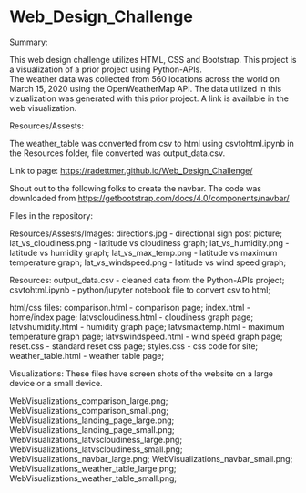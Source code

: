 # Web_Design_Challenge

Summary:

This web design challenge utilizes HTML, CSS and Bootstrap.  This project is a visualization of a prior project using Python-APIs.  
The weather data was collected from 560 locations across the world on March 15, 2020 using the OpenWeatherMap API.
The data utilized in this vizualization was generated with this prior project.  A link is available in the web visualization.

Resources/Assests:

The weather_table was converted from csv to html using csvtohtml.ipynb in the Resources folder, file converted was output_data.csv.

Link to page:  https://radettmer.github.io/Web_Design_Challenge/

Shout out to the following folks to create the navbar.  The code was downloaded from https://getbootstrap.com/docs/4.0/components/navbar/

Files in the repository:

Resources/Assests/Images:
directions.jpg - directional sign post picture;
lat_vs_cloudiness.png - latitude vs cloudiness graph;
lat_vs_humidity.png - latitude vs humidity graph;
lat_vs_max_temp.png - latitude vs maximum temperature graph;
lat_vs_windspeed.png - latitude vs wind speed graph;

Resources:
output_data.csv - cleaned data from the Python-APIs project;
csvtohtml.ipynb - python/jupyter notebook file to convert csv to html;

html/css files:
comparison.html - comparison page;
index.html - home/index page;
latvscloudiness.html - cloudiness graph page;
latvshumidity.html - humidity graph page;
latvsmaxtemp.html - maximum temperature graph page;
latvswindspeed.html - wind speed graph page;
reset.css - standard reset css page;
styles.css - css code for site;
weather_table.html - weather table page;


Visualizations:
These files have screen shots of the website on a large device or a small device.

WebVisualizations_comparison_large.png;
WebVisualizations_comparison_small.png;
WebVisualizations_landing_page_large.png;
WebVisualizations_landing_page_small.png;
WebVisualizations_latvscloudiness_large.png;
WebVisualizations_latvscloudiness_small.png;
WebVisualizations_navbar_large.png;
WebVisualizations_navbar_small.png;
WebVisualizations_weather_table_large.png;
WebVisualizations_weather_table_small.png;